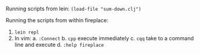 Running scripts from lein:
```(load-file "sum-down.clj")```

Running the scripts from within fireplace:

1. ```lein repl```
2. In vim:
    a. ```:Connect```
    b. ```cpp``` execute immediately
    c. ```cqq``` take to a command line and execute
    d. ```:help fireplace```
